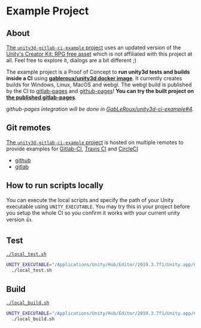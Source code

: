 # Example Project

## About

[The `unity3d-gitlab-ci-example` project](https://gitlab.com/gableroux/unity3d-gitlab-ci-example/) uses an updated version of the [Unity's Creator Kit: RPG free asset](https://assetstore.unity.com/packages/templates/tutorials/creator-kit-rpg-149309) which is not affiliated with this project at all. Feel free to explore it, dialogs are a bit different ;)

The example project is a Proof of Concept to **run unity3d tests and builds inside a CI** using **[gableroux/unity3d docker image](https://hub.docker.com/r/gableroux/unity3d/)**. It currently creates builds for Windows, Linux, MacOS and webgl. The webgl build is published by the CI to [gitlab-pages](https://about.gitlab.com/features/pages/) and [github-pages](https://pages.github.com/)! **You can try the built project on [the published gitlab-pages](https://gableroux.gitlab.io/unity3d-gitlab-ci-example/)**.

_github-pages integration will be done in [GabLeRoux/unity3d-ci-example#4](https://github.com/GabLeRoux/unity3d-ci-example/issues/4)._

## Git remotes

[The `unity3d-gitlab-ci-example` project](https://gitlab.com/gableroux/unity3d-gitlab-ci-example/) is hosted on multiple remotes to provide examples for [Gitlab-CI](https://about.gitlab.com/product/continuous-integration/), [Travis CI](https://travis-ci.org/) and [CircleCI](https://circleci.com/)

- [github](https://github.com/gableroux/unity3d-ci-example)
- [gitlab](https://gitlab.com/gableroux/unity3d-gitlab-ci-example)

## How to run scripts locally

You can execute the local scripts and specify the path of your Unity executable using `UNITY_EXECUTABLE`. You may try this in your project before you setup the whole CI so you confirm it works with your current unity version 👍.

## Test

[`./local_test.sh`](https://gitlab.com/gableroux/unity3d-gitlab-ci-example/-/blob/master/local_test.sh)

```bash
UNITY_EXECUTABLE="/Applications/Unity/Hub/Editor/2019.3.7f1/Unity.app/Contents/MacOS/Unity" \
  ./local_test.sh
```

## Build

[`./local_build.sh`](https://gitlab.com/gableroux/unity3d-gitlab-ci-example/-/blob/master/local_build.sh)

```bash
UNITY_EXECUTABLE="/Applications/Unity/Hub/Editor/2019.3.7f1/Unity.app/Contents/MacOS/Unity" \
  ./local_build.sh
```
